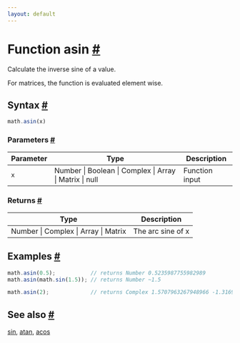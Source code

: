 ```yaml
---
layout: default
---
```


<h1 id="function-asin">Function asin <a href="#function-asin" title="Permalink">#</a></h1>

Calculate the inverse sine of a value.

For matrices, the function is evaluated element wise.


<h2 id="syntax">Syntax <a href="#syntax" title="Permalink">#</a></h2>

```js
math.asin(x)
```

<h3 id="parameters">Parameters <a href="#parameters" title="Permalink">#</a></h3>

Parameter | Type | Description
--------- | ---- | -----------
`x` | Number &#124; Boolean &#124; Complex &#124; Array &#124; Matrix &#124; null | Function input

<h3 id="returns">Returns <a href="#returns" title="Permalink">#</a></h3>

Type | Description
---- | -----------
Number &#124; Complex &#124; Array &#124; Matrix | The arc sine of x


<h2 id="examples">Examples <a href="#examples" title="Permalink">#</a></h2>

```js
math.asin(0.5);           // returns Number 0.5235987755982989
math.asin(math.sin(1.5)); // returns Number ~1.5

math.asin(2);             // returns Complex 1.5707963267948966 -1.3169578969248166 i
```


<h2 id="see-also">See also <a href="#see-also" title="Permalink">#</a></h2>

[sin](sin.html),
[atan](atan.html),
[acos](acos.html)


<!-- Note: This file is automatically generated from source code comments. Changes made in this file will be overridden. -->
